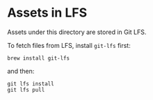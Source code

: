 # Assets in LFS

Assets under this directory are stored in Git LFS.


To fetch files from LFS, install `git-lfs` first:

```
brew install git-lfs
```

and then:
```
git lfs install
git lfs pull
```